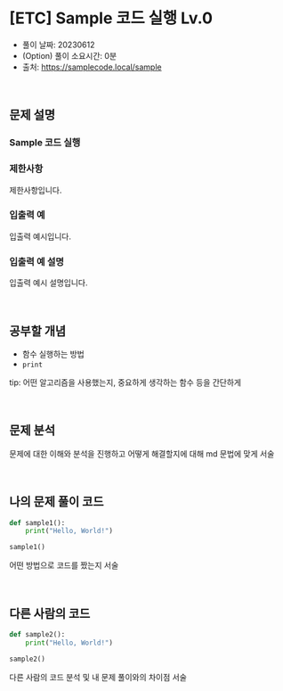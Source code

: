 # [ETC] Sample 코드 실행 Lv.0

- 풀이 날짜: 20230612
- (Option) 풀이 소요시간: 0분
- 출처: https://samplecode.local/sample

<br />

## 문제 설명

### Sample 코드 실행

### 제한사항

제한사항입니다.

### 입출력 예

입출력 예시입니다.

### 입출력 예 설명

입출력 예시 설명입니다.

<br />

## 공부할 개념

- 함수 실행하는 방법
- `print`

tip: 어떤 알고리즘을 사용했는지, 중요하게 생각하는 함수 등을 간단하게

<br />

## 문제 분석

문제에 대한 이해와 분석을 진행하고 어떻게 해결할지에 대해 md 문법에 맞게 서술

<br />

## 나의 문제 풀이 코드

```python
def sample1():
    print("Hello, World!")

sample1()
```

어떤 방법으로 코드를 짰는지 서술

<br />

## 다른 사람의 코드

```python
def sample2():
    print("Hello, World!")

sample2()
```

다른 사람의 코드 분석 및 내 문제 풀이와의 차이점 서술
